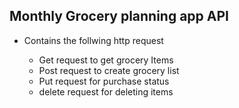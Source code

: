 <h2>Monthly Grocery planning app API </h2>
<ul>
<li>Contains the follwing http request </li>
 <ul>
 <li>Get request to get grocery Items</li>
 <li>Post request to create grocery list  </li>
 <li>Put request for purchase status </li>
 <li>delete request for deleting items</li>
 </ul>
</ul>
